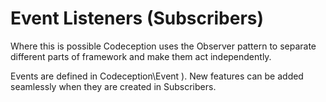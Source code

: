 # Event Listeners (Subscribers)

Where this is possible Codeception uses the Observer pattern to separate different parts of framework and make them act independently.

Events are defined in  Codeception\Event ). New features can be added seamlessly when they are created in Subscribers.